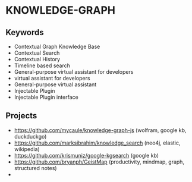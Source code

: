 # KNOWLEDGE-GRAPH

## Keywords
- Contextual Graph Knowledge Base
- Contextual Search
- Contextual History
- Timeline based search
- General-purpose virtual assistant for developers
- virtual assistant for developers
- General-purpose virtual assistant
- Injectable Plugin 
- Injectable Plugin interface

## Projects 
- https://github.com/mycaule/knowledge-graph-js (wolfram, google kb, duckduckgo)
- https://github.com/marksibrahim/knowledge_search (neo4j, elastic, wikipedia)
- https://github.com/krismuniz/google-kgsearch (google kb)
- https://github.com/bryanph/GeistMap (productivity, mindmap, graph, structured notes)
- 